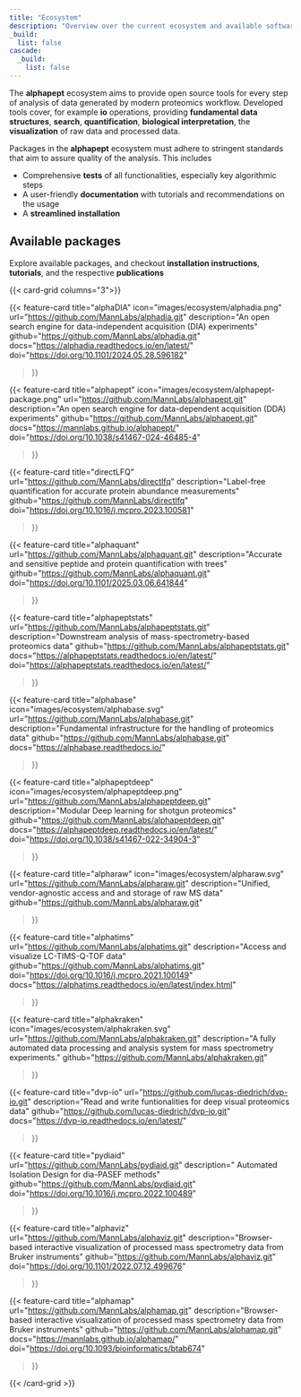 ```yaml
---
title: "Ecosystem"
description: "Overview over the current ecosystem and available software packages"
_build:
  list: false
cascade:
  _build:
    list: false
---
```



The **alphapept** ecosystem aims to provide open source tools for every step of analysis of data generated by modern proteomics workflow. Developed  tools cover, for example **io** operations, providing **fundamental data structures**, **search**, **quantification**, **biological interpretation**, the **visualization** of raw data and processed data. 

Packages in the **alphapept** ecosystem must adhere to stringent standards that aim to assure quality of the analysis. This includes 

- Comprehensive **tests** of all functionalities, especially key algorithmic steps
- A user-friendly **documentation** with tutorials and recommendations on the usage
- A **streamlined installation**


## Available packages
Explore available packages, and checkout **installation instructions**, **tutorials**, and the respective **publications**


{{< card-grid columns="3">}}

{{< feature-card 
    title="alphaDIA" 
    icon="images/ecosystem/alphadia.png"
    url="https://github.com/MannLabs/alphadia.git" 
    description="An open search engine for data-independent acquisition (DIA) experiments" 
    github="https://github.com/MannLabs/alphadia.git" 
    docs="https://alphadia.readthedocs.io/en/latest/"
    doi="https://doi.org/10.1101/2024.05.28.596182"
>}}

{{< feature-card 
    title="alphapept" 
    icon="images/ecosystem/alphapept-package.png"
    url="https://github.com/MannLabs/alphapept.git"
    description="An open search engine for data-dependent acquisition (DDA) experiments" 
    github="https://github.com/MannLabs/alphapept.git"
    docs="https://mannlabs.github.io/alphapept/"
    doi="https://doi.org/10.1038/s41467-024-46485-4"
>}}


{{< feature-card 
    title="directLFQ" 
    url="https://github.com/MannLabs/directlfq"
    description="Label-free quantification for accurate protein abundance measurements" 
    github="https://github.com/MannLabs/directlfq"
    doi="https://doi.org/10.1016/j.mcpro.2023.100581"

>}}

{{< feature-card 
    title="alphaquant" 
    url="https://github.com/MannLabs/alphaquant.git"
    description="Accurate and sensitive peptide and protein quantification with trees"
    github="https://github.com/MannLabs/alphaquant.git"
    doi="https://doi.org/10.1101/2025.03.06.641844"
>}}

{{< feature-card 
    title="alphapeptstats" 
    url="https://github.com/MannLabs/alphapeptstats.git"
    description="Downstream analysis of mass-spectrometry-based proteomics data"
    github="https://github.com/MannLabs/alphapeptstats.git"
    docs="https://alphapeptstats.readthedocs.io/en/latest/"
    doi="https://alphapeptstats.readthedocs.io/en/latest/"
>}}

{{< feature-card 
    title="alphabase"
    icon="images/ecosystem/alphabase.svg"
    url="https://github.com/MannLabs/alphabase.git"
    description="Fundamental infrastructure for the handling of proteomics data"
    github="https://github.com/MannLabs/alphabase.git"
    docs="https://alphabase.readthedocs.io/"
>}}

{{< feature-card 
    title="alphapeptdeep" 
    icon="images/ecosystem/alphapeptdeep.png"
    url="https://github.com/MannLabs/alphapeptdeep.git"
    description="Modular Deep learning for shotgun proteomics" 
    github="https://github.com/MannLabs/alphapeptdeep.git"
    docs="https://alphapeptdeep.readthedocs.io/en/latest/"
    doi="https://doi.org/10.1038/s41467-022-34904-3"
>}}

{{< feature-card 
    title="alpharaw" 
    icon="images/ecosystem/alpharaw.svg"
    url="https://github.com/MannLabs/alpharaw.git"
    description="Unified, vendor-agnostic access and and storage of raw MS data"
    github="https://github.com/MannLabs/alpharaw.git"

>}}

{{< feature-card 
    title="alphatims" 
    url="https://github.com/MannLabs/alphatims.git"
    description="Access and visualize LC-TIMS-Q-TOF data" 
    github="https://github.com/MannLabs/alphatims.git"
    doi="https://doi.org/10.1016/j.mcpro.2021.100149"
    docs="https://alphatims.readthedocs.io/en/latest/index.html"
>}}


{{< feature-card 
    title="alphakraken" 
    icon="images/ecosystem/alphakraken.svg"
    url="https://github.com/MannLabs/alphakraken.git"
    description="A fully automated data processing and analysis system for mass spectrometry experiments."
    github="https://github.com/MannLabs/alphakraken.git"
>}}


{{< feature-card 
    title="dvp-io" 
    url="https://github.com/lucas-diedrich/dvp-io.git"
    description="Read and write funtionalities for deep visual proteomics data"
    github="https://github.com/lucas-diedrich/dvp-io.git"
    docs="https://dvp-io.readthedocs.io/en/latest/"
>}}



{{< feature-card 
    title="pydiaid" 
    url="https://github.com/MannLabs/pydiaid.git"
    description=" Automated Isolation Design for dia-PASEF methods"
    github="https://github.com/MannLabs/pydiaid.git"
    doi="https://doi.org/10.1016/j.mcpro.2022.100489"
>}}

{{< feature-card 
    title="alphaviz" 
    url="https://github.com/MannLabs/alphaviz.git"
    description="Browser-based interactive visualization of processed mass spectrometry data from Bruker instruments"
    github="https://github.com/MannLabs/alphaviz.git"
    doi="https://doi.org/10.1101/2022.07.12.499676"
>}}

{{< feature-card 
    title="alphamap" 
    url="https://github.com/MannLabs/alphamap.git"
    description="Browser-based interactive visualization of processed mass spectrometry data from Bruker instruments"
    github="https://github.com/MannLabs/alphamap.git"
    docs="https://mannlabs.github.io/alphamap/"
    doi="https://doi.org/10.1093/bioinformatics/btab674"
>}}



{{< /card-grid >}}

<!-- ## Walkthrough

Checkout our walkthrough through the **alphapept** ecosystem.
 -->

